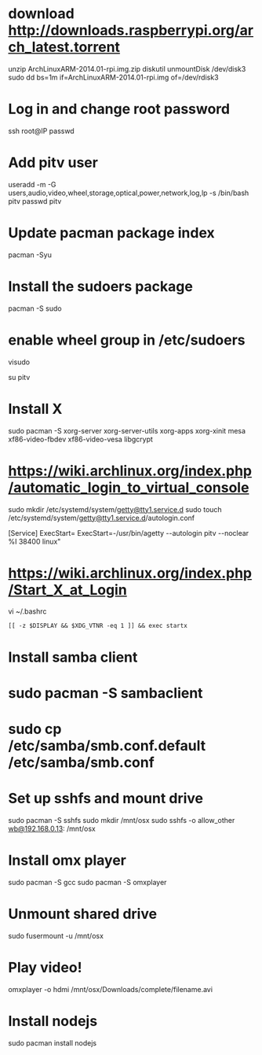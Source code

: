 # download http://downloads.raspberrypi.org/arch_latest.torrent
unzip ArchLinuxARM-2014.01-rpi.img.zip
diskutil unmountDisk /dev/disk3
sudo dd bs=1m if=ArchLinuxARM-2014.01-rpi.img of=/dev/rdisk3

# Log in and change root password

ssh root@IP
passwd

# Add pitv user

useradd -m -G users,audio,video,wheel,storage,optical,power,network,log,lp -s /bin/bash pitv
passwd pitv

# Update pacman package index

pacman -Syu

# Install the sudoers package

pacman -S sudo

# enable wheel group in /etc/sudoers

visudo

su pitv

# Install X

sudo pacman -S xorg-server xorg-server-utils xorg-apps xorg-xinit mesa xf86-video-fbdev xf86-video-vesa libgcrypt

# https://wiki.archlinux.org/index.php/automatic_login_to_virtual_console

sudo mkdir /etc/systemd/system/getty@tty1.service.d
sudo touch /etc/systemd/system/getty@tty1.service.d/autologin.conf

[Service]
ExecStart=
ExecStart=-/usr/bin/agetty --autologin pitv --noclear %I 38400 linux"

# https://wiki.archlinux.org/index.php/Start_X_at_Login

vi ~/.bashrc

	[[ -z $DISPLAY && $XDG_VTNR -eq 1 ]] && exec startx

# Install samba client

# sudo pacman -S sambaclient
# sudo cp /etc/samba/smb.conf.default /etc/samba/smb.conf

# Set up sshfs and mount drive

sudo pacman -S sshfs
sudo mkdir /mnt/osx
sudo sshfs -o allow_other wb@192.168.0.13: /mnt/osx

# Install omx player

sudo pacman -S gcc
sudo pacman -S omxplayer

# Unmount shared drive

sudo fusermount -u /mnt/osx

# Play video!

omxplayer -o hdmi /mnt/osx/Downloads/complete/filename.avi

# Install nodejs

sudo pacman install nodejs